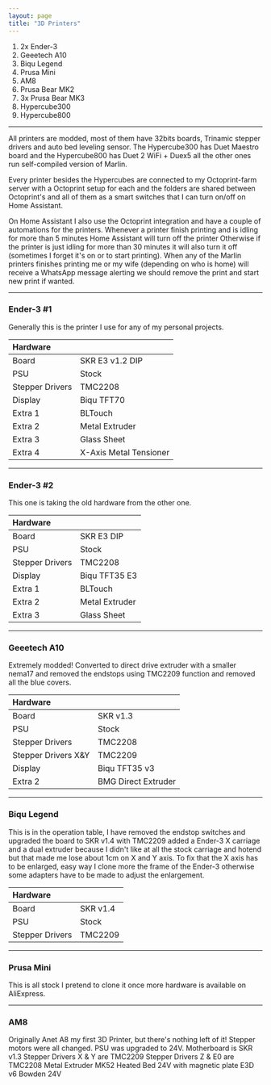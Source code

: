 ```yaml
---
layout: page
title: "3D Printers"
---
```


1. 2x Ender-3
2. Geeetech A10
3. Biqu Legend
4. Prusa Mini
5. AM8
5. Prusa Bear MK2
6. 3x Prusa Bear MK3
7. Hypercube300
8. Hypercube800

---

All printers are modded, most of them have 32bits boards, Trinamic stepper drivers and auto bed leveling sensor. The Hypercube300 has Duet Maestro board and the Hypercube800 has Duet 2 WiFi + Duex5 all the other ones run self-compiled version of Marlin.

Every printer besides the Hypercubes are connected to my Octoprint-farm server with a Octoprint setup for each and the folders are shared between Octoprint's and all of them as a smart switches that I can turn on/off on Home Assistant.

On Home Assistant I also use the Octoprint integration and have a couple of automations for the printers.
Whenever a printer finish printing and is idling for more than 5 minutes Home Assistant will turn off the printer
Otherwise if the printer is just idling for more than 30 minutes it will also turn it off (sometimes I forget it's on or to start printing).
When any of the Marlin printers finishes printing me or my wife (depending on who is home) will receive a WhatsApp message alerting we should remove the print and start new print if wanted.

---

### Ender-3 #1
Generally this is the printer I use for any of my personal projects.

| Hardware        |                        |
| :-------------- | :--------------------- |
| Board           | SKR E3 v1.2 DIP        |
| PSU             | Stock                  |
| Stepper Drivers | TMC2208                |
| Display         | Biqu TFT70             |
| Extra 1         | BLTouch                |
| Extra 2         | Metal Extruder         |
| Extra 3         | Glass Sheet            |
| Extra 4         | X-Axis Metal Tensioner |

---

### Ender-3 #2
This one is taking the old hardware from the other one.

| Hardware        |                 |
| :-------------- | :-------------- |
| Board           | SKR E3 DIP      |
| PSU             | Stock           |
| Stepper Drivers | TMC2208         |
| Display         | Biqu TFT35 E3   |
| Extra 1         | BLTouch         |
| Extra 2         | Metal Extruder  |
| Extra 3         | Glass Sheet     |

---

### Geeetech A10
Extremely modded! Converted to direct drive extruder with a smaller nema17 and removed the endstops using TMC2209 function and removed all the blue covers. 

| Hardware            |                         |
| :------------------ | :---------------------- |
| Board               | SKR v1.3                |
| PSU                 | Stock                   |
| Stepper Drivers     | TMC2208                 |
| Stepper Drivers X&Y | TMC2209                 |
| Display             | Biqu TFT35 v3           |
| Extra 2             | BMG Direct Extruder     |

---

### Biqu Legend
This is in the operation table, I have removed the endstop switches and upgraded the board to SKR v1.4 with TMC2209 added a Ender-3 X carriage and a dual extruder because I didn't like at all the stock carriage and hotend but that made me lose about 1cm on X and Y axis.
To fix that the X axis has to be enlarged, easy way I clone more the frame of the Ender-3 otherwise some adapters have to be made to adjust the enlargement. 

| Hardware        |          |
| :-------------- | :------- |
| Board           | SKR v1.4 |
| PSU             | Stock    |
| Stepper Drivers | TMC2209  |

---

### Prusa Mini
This is all stock I pretend to clone it once more hardware is available on AliExpress.

---

### AM8
Originally Anet A8 my first 3D Printer, but there's nothing left of it! 
Stepper motors were all changed.
PSU was upgraded to 24V.
Motherboard is SKR v1.3
Stepper Drivers X & Y are TMC2209
Stepper Drivers Z & E0 are TMC2208
Metal Extruder
MK52 Heated Bed 24V with magnetic plate
E3D v6 Bowden 24V
